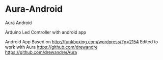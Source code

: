 # Aura-Android
Aura Android

Arduino Led Controller with android app

Android App Based on
http://funkboxing.com/wordpress/?p=2154
Edited to work with Aura
https://github.com/drewandre
https://github.com/drewandre/Aura




